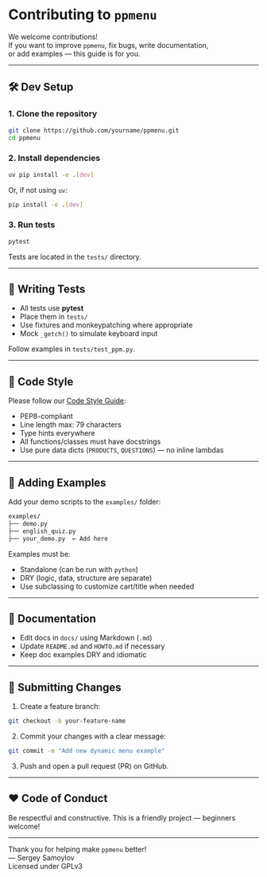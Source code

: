 # Contributing to `ppmenu`

We welcome contributions!  
If you want to improve `ppmenu`, fix bugs, write documentation,  
or add examples — this guide is for you.

---

## 🛠️ Dev Setup

### 1. Clone the repository

```bash
git clone https://github.com/yourname/ppmenu.git
cd ppmenu
```

### 2. Install dependencies

```bash
uv pip install -e .[dev]
```

Or, if not using `uv`:

```bash
pip install -e .[dev]
```

### 3. Run tests

```bash
pytest
```

Tests are located in the `tests/` directory.

---

## 🧪 Writing Tests

- All tests use **pytest**
- Place them in `tests/`
- Use fixtures and monkeypatching where appropriate
- Mock `_getch()` to simulate keyboard input

Follow examples in `tests/test_ppm.py`.

---

## 💎 Code Style

Please follow our [Code Style Guide](../CODE_STYLE.md):

- PEP8-compliant
- Line length max: 79 characters
- Type hints everywhere
- All functions/classes must have docstrings
- Use pure data dicts (`PRODUCTS`, `QUESTIONS`) — no inline lambdas

---

## 🧩 Adding Examples

Add your demo scripts to the `examples/` folder:

```bash
examples/
├── demo.py
├── english_quiz.py
├── your_demo.py  ← Add here
```

Examples must be:

- Standalone (can be run with `python`)
- DRY (logic, data, structure are separate)
- Use subclassing to customize cart/title when needed

---

## 📄 Documentation

- Edit docs in `docs/` using Markdown (`.md`)
- Update `README.md` and `HOWTO.md` if necessary
- Keep doc examples DRY and idiomatic

---

## 🚀 Submitting Changes

1. Create a feature branch:

```bash
git checkout -b your-feature-name
```

2. Commit your changes with a clear message:

```bash
git commit -m "Add new dynamic menu example"
```

3. Push and open a pull request (PR) on GitHub.

---

## ❤️ Code of Conduct

Be respectful and constructive.
This is a friendly project — beginners welcome!

---

Thank you for helping make `ppmenu` better!  
— Sergey Samoylov  
Licensed under GPLv3
